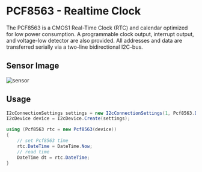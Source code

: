 # PCF8563 - Realtime Clock

The PCF8563 is a CMOS1 Real-Time Clock (RTC) and calendar optimized for low power consumption. A  programmable clock output, interrupt output, and voltage-low detector are also provided. All addresses and data are transferred serially via a two-line bidirectional I2C-bus.

## Sensor Image

![sensor](sensor.jpg)

## Usage

```csharp
I2cConnectionSettings settings = new I2cConnectionSettings(1, Pcf8563.DefaultI2cAddress);
I2cDevice device = I2cDevice.Create(settings);

using (Pcf8563 rtc = new Pcf8563(device))
{
    // set Pcf8563 time
    rtc.DateTime = DateTime.Now;
    // read time
    DateTime dt = rtc.DateTime;
}
```
